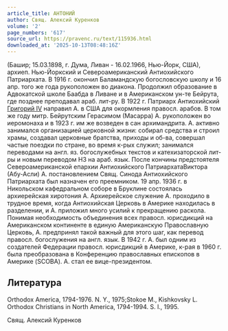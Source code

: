 ```yaml
---
article_title: АНТОНИЙ
author: Свящ. Алексий Куренков
volume: '2'
page_numbers: '617'
source_url: https://pravenc.ru/text/115936.html
downloaded_at: '2025-10-13T08:48:16Z'
---
```


(Башир; 15.03.1898, г. Дума, Ливан - 16.02.1966, Нью-Йорк, США), архиеп. Нью-Йоркский и Североамериканский Антиохийского Патриархата. В 1916 г. окончил Баламандскую богословскую школу и 16 апр. того же года рукоположен во диакона. Продолжил образование в Адвокатской школе Баабда в Ливане и в Американском ун-те Бейрута, где позднее преподавал араб. лит-ру. В 1922 г. Патриарх Антиохийский [Григорий IV](<https://pravenc.ru/text/Григорий IV.html>) направил А. в США для окормления правосл. арабов. В том же году митр. Бейрутским Герасимом (Масарра) А. рукоположен во иеромонаха и в 1923 г. им же возведен в сан архимандрита. А. активно занимался организацией церковной жизни: собирал средства и строил храмы, создавал церковные братства, приходы и об-ва, совершал частые поездки по стране, во время к-рых служил; занимался переводами на англ. яз. богослужебных текстов и катехизаторской лит-ры и новым переводом НЗ на араб. язык. После кончины предстоятеля Североамериканской епархии Антиохийского ПатриархатаВиктора (Абу-Асли) А. постановлением Свящ. Синода Антиохийского Патриархата был назначен его преемником. 19 апр. 1936 г. в Никольском кафедральном соборе в Бруклине состоялась архиерейская хиротония А. Архиерейское служение А. проходило в трудное время, когда Антиохийская Церковь в Америке находилась в разделении, и А. приложил много усилий к прекращению раскола. Понимая необходимость объединения всех правосл. юрисдикций на Американском континенте в единую Американскую Православную Церковь, А. предпринял такой важный для этого шаг, как перевод правосл. богослужения на англ. язык. В 1942 г. А. был одним из создателей Федерации правосл. юрисдикций в Америке, к-рая в 1960 г. была преобразована в Конференцию православных епископов в Америке (SCOBA). А. стал ее вице-президентом.

## Литература

Orthodox America, 1794-1976. N. Y., 1975;Stokoe M., Kishkovsky L. Orthodox Christians in North America, 1794-1994. S. l., 1995.

Свящ. Алексий Куренков
